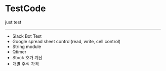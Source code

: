 # TestCode
just test

------

* Slack Bot Test
* Google spread sheet control(read, write, cell control)
* String module
* Qtimer
* Stock 호가 계산
* 개별 주식 가격 
